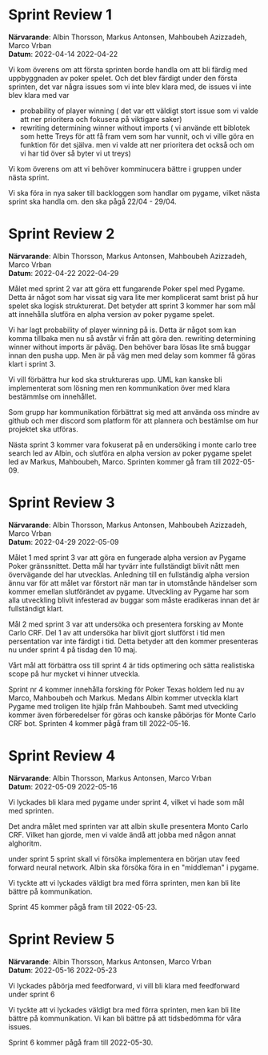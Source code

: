 # Sprint Review 1
**Närvarande**: Albin Thorsson, Markus Antonsen, Mahboubeh Azizzadeh, Marco Vrban<br>
**Datum**: 2022-04-14 2022-04-22<br>


Vi kom överens om att första sprinten borde handla om att bli färdig med uppbyggnaden av poker spelet. Och det blev färdigt under den första sprinten, det var några issues
som vi inte blev klara med, de issues vi inte blev klara med var

- probability of player winning ( det var ett väldigt stort issue som vi valde att ner prioritera och fokusera på viktigare saker)
- rewriting determining winner without imports ( vi använde ett biblotek som hette Treys för att få fram vem som har vunnit, och vi ville göra en funktion för det själva.
men vi valde att ner prioritera det också och om vi har tid över så byter vi ut treys)

Vi kom överens om att vi behöver komminucera bättre i gruppen under nästa sprint.

Vi ska föra in nya saker till backloggen som handlar om pygame, vilket nästa sprint ska handla om. den ska pågå 22/04 - 29/04.

# Sprint Review 2
**Närvarande**: Albin Thorsson, Markus Antonsen, Mahboubeh Azizzadeh, Marco Vrban<br>
**Datum**: 2022-04-22 2022-04-29<br>


Målet med sprint 2 var att göra ett fungarende Poker spel med Pygame. 
Detta är något som har vissat sig vara lite mer komplicerat samt brist på hur spelet ska logisk strukturerat.
Det betyder att sprint 3 kommer har som mål att innehålla slutföra en alpha version av poker pygame spelet.

Vi har lagt probability of player winning på is. Detta är något som kan komma tillbaka men nu så avstår vi från att göra den.
rewriting determining winner without imports är påväg. Den behöver bara lösas lite små buggar innan den pusha upp. Men är på väg
men med delay som kommer få göras klart i sprint 3.

Vi vill förbättra hur kod ska struktureras upp. UML kan kanske bli implementerat som lösning men ren kommunikation över 
med klara bestämmlse om innehållet.

Som grupp har kommunikation förbättrat sig med att använda oss mindre av github och mer discord som platform för att plannera och bestämlse om
hur projektet ska utföras.

Nästa sprint 3 kommer vara fokuserat på en undersöking i monte carlo tree search led av Albin, och slutföra en alpha version av poker pygame spelet
led av Markus, Mahboubeh, Marco. Sprinten kommer gå fram till 2022-05-09.

# Sprint Review 3
**Närvarande**: Albin Thorsson, Markus Antonsen, Mahboubeh Azizzadeh, Marco Vrban<br>
**Datum**: 2022-04-29 2022-05-09<br>

Målet 1 med sprint 3 var att göra en fungerade alpha version av Pygame Poker gränssnittet.
Detta mål har tyvärr inte fullständigt blivit nått men övervägande del har utvecklas.
Anledning till en fullständig alpha version ännu var för att målet var förstort när man tar in utomstånde händelser
som kommer emellan slutförändet av pygame. Utveckling av Pygame har som alla utveckling blivit infesterad av buggar
som måste eradikeras innan det är fullständigt klart.

Mål 2 med sprint 3 var att undersöka och presentera forsking av Monte Carlo CRF.
Del 1 av att undersöka har blivit gjort slutförst i tid men persentation var inte färdigt i tid.
Detta betyder att den kommer presenteras nu under sprint 4 på tisdag den 10 maj.

Vårt mål att förbättra oss till sprint 4 är tids optimering och sätta realistiska scope på hur mycket vi hinner utveckla.

Sprint nr 4 kommer innehålla forsking för Poker Texas holdem led nu av Marco, Mahboubeh och Markus.
Medans Albin kommer utveckla klart Pygame med troligen lite hjälp från Mahboubeh. 
Samt med utveckling kommer även förberedelser för göras och kanske påbörjas för Monte Carlo CRF bot.
Sprinten 4 kommer pågå fram till 2022-05-16.

# Sprint Review 4
**Närvarande**: Albin Thorsson, Markus Antonsen, Marco Vrban<br>
**Datum**: 2022-05-09 2022-05-16<br>

Vi lyckades bli klara med pygame under sprint 4, vilket vi hade som mål med sprinten.

Det andra målet med sprinten var att albin skulle presentera Monto Carlo CRF. Vilket han gjorde, men vi valde ändå att jobba med någon annat alghoritm.

under sprint 5 sprint skall vi försöka implementera en början utav feed forward neural network. Albin ska försöka föra in en "middleman" i pygame.

Vi tyckte att vi lyckades väldigt bra med förra sprinten, men kan bli lite bättre på kommunikation.

Sprint 45 kommer pågå fram till 2022-05-23.

# Sprint Review 5
**Närvarande**: Albin Thorsson, Markus Antonsen, Marco Vrban<br>
**Datum**: 2022-05-16 2022-05-23<br>

Vi lyckades påbörja med feedforward, vi vill bli klara med feedforward under sprint 6

Vi tyckte att vi lyckades väldigt bra med förra sprinten, men kan bli lite bättre på kommunikation.
Vi kan bli bättre på att tidsbedömma för våra issues.

Sprint 6 kommer pågå fram till 2022-05-30.

